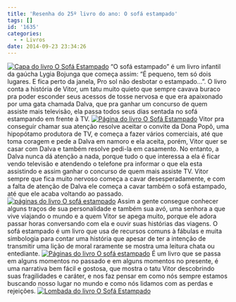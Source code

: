 ```yaml
---
title: 'Resenha do 25º livro do ano: O sofá estampado'
tags: []
id: '1635'
categories:
  - - Livros
date: 2014-09-23 23:34:26
---
```


[![Capa do livro O Sofá Estampado](http://natalia.blog.br/wp-content/uploads/2014/09/DSC03219.jpg)](http://natalia.blog.br/wp-content/uploads/2014/09/DSC03219.jpg) “O sofá estampado” é um livro infantil da gaúcha Lygia Bojunga que começa assim: “É pequeno, tem só dois lugares. E fica perto da janela, Pro sol não desbotar o estampado...”. O livro conta a história de Vitor, um tatu muito quieto que sempre cavava buraco pra poder esconder seus acessos de tosse nervosa e que era apaixonado por uma gata chamada Dalva, que pra ganhar um concurso de quem assiste mais televisão, ela passa todos seus dias sentada no sofá estampando em frente à TV. [![Página do livro O Sofá Estampado ](http://natalia.blog.br/wp-content/uploads/2014/09/DSC03213.jpg)](http://natalia.blog.br/wp-content/uploads/2014/09/DSC03213.jpg) Vitor pra conseguir chamar sua atenção resolve aceitar o convite da Dona Popô, uma hipopótamo produtora de TV, e começa a fazer vários comerciais, até que toma coragem e pede a Dalva em namoro e ela aceita, porém, Vitor quer se casar com Dalva e também resolve pedi-la em casamento. No entanto, a Dalva nunca dá atenção a nada, porque tudo o que interessa a ela é ficar vendo televisão e atendendo o telefone pra informar o que ela esta assistindo e assim ganhar o concurso de quem mais assiste TV. Vitor sempre que fica muito nervoso começa a cavar desesperadamente, e com a falta de atenção de Dalva ele começa a cavar também o sofá estampado, até que ele acaba voltando ao passado. [![páginas do livro O sofá estampado ](http://natalia.blog.br/wp-content/uploads/2014/09/DSC03214.jpg)](http://natalia.blog.br/wp-content/uploads/2014/09/DSC03214.jpg) Assim a gente consegue conhecer alguns traços de sua personalidade e também sua avó, uma senhora a que vive viajando o mundo e a quem Vitor se apega muito, porque ele adora passar horas conversando com ela e ouvir suas histórias das viagens. O sofá estampado é um livro que usa de recursos comuns à fábulas e muita simbologia para contar uma história que apesar de ter a intenção de transmitir uma lição de moral raramente se mostra uma leitura chata ou entediante. [![Páginas do livro O sofá estampado](http://natalia.blog.br/wp-content/uploads/2014/09/DSC03212.jpg)](http://natalia.blog.br/wp-content/uploads/2014/09/DSC03212.jpg) É um livro que se passa em alguns momentos no passado e em alguns momentos no presente, é uma narrativa bem fácil e gostosa, que mostra o tatu Vitor descobrindo suas fragilidades e caráter, e nos faz pensar em como nós sempre estamos buscando nosso lugar no mundo e como nós lidamos com as perdas e rejeições. [![Lombada do livro O Sofá Estampado ](http://natalia.blog.br/wp-content/uploads/2014/09/DSC03211.jpg)](http://natalia.blog.br/wp-content/uploads/2014/09/DSC03211.jpg)